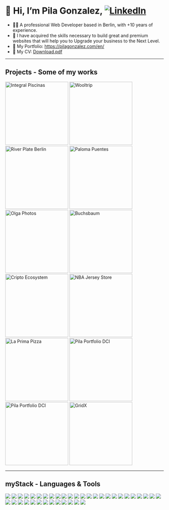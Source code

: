 
# 👋 Hi, I’m Pila Gonzalez, [![LinkedIn](https://img.shields.io/badge/LinkedIn-0077B5?style=for-the-badge&logo=linkedin&logoColor=white)](https://www.linkedin.com/in/pila-gonzalez/)

- 👨‍💻 A professional Web Developer based in Berlin, with +10 years of experience. 
- 🚀 I have acquired the skills necessary to build great and premium websites that will help you to Upgrade your business to the Next Level.
- 👀 My Portfolio: https://pilagonzalez.com/en/
- 💾 My CV: [Download.pdf](https://pilagonzalez.com/wp-content/uploads/2024/01/Ezequiel-L-Gonzalez-CV.pdf)


---

## Projects - Some of my works

<div>

  <img src="https://github.com/Pilag6/Pilag6/assets/79191808/24f73b84-c2ac-4223-b0c9-f4ae75cd33c8" width=200px title="Integral Piscinas">
  <img src="https://github.com/Pilag6/Pilag6/assets/79191808/f4fe1c21-78d6-4dc2-83e1-6c78013846a8" width=200px title="Wooltrip">
  <img src="https://github.com/Pilag6/Pilag6/assets/79191808/76a243d7-28bf-4b1d-a4ac-4d1e7840835f" width=200px title="River Plate Berlin">
  <img src="https://github.com/Pilag6/Pilag6/assets/79191808/bef9ca8e-23bd-4a36-8f27-a09e4c9acc3c" width=200px title="Paloma Puentes">
  <img src="https://github.com/Pilag6/Pilag6/assets/79191808/40eb64cf-4ca0-4279-ba8a-1606073c57fb" width=200px title="Olga Photos">
  <img src="https://github.com/Pilag6/Pilag6/assets/79191808/aeacdfe4-db3c-439d-89c1-ae207db9f02b" width=200px title="Buchsbaum">
  <img src="https://github.com/Pilag6/Pilag6/assets/79191808/fc2cf29d-b3df-4ee4-bcf7-0ca817110c1e" width=200px title="Cripto Ecosystem">
  <img src="https://github.com/Pilag6/Pilag6/assets/79191808/e029eddd-95a4-49ee-8492-16ed71c7eb59" width=200px title="NBA Jersey Store">
  <img src="https://github.com/Pilag6/Pilag6/assets/79191808/2f79cce9-b6f4-40c5-b89c-b7e29e6b0385" width=200px title="La Prima Pizza">
  <img src="https://github.com/Pilag6/Pilag6/assets/79191808/78c74e53-5ebc-41c9-b902-de599e4825cd" width=200px title="Pila Portfolio DCI">
  <img src="https://github.com/Pilag6/Pilag6/assets/79191808/b30f1d7f-e3e1-4137-a320-de2e328a0e1c" width=200px title="Pila Portfolio DCI">
  <a href="https://github.com/Pilag6/gridX"><img src="https://github.com/Pilag6/Pilag6/assets/79191808/3f91e4ab-9cfc-4d29-ba87-b9b9e26486e1" width=200px title="GridX"></a>

</div>

---
## myStack - Languages & Tools

[![](https://img.shields.io/badge/Visual%20Studio%20Code-007ACC.svg?style=for-the-badge&logo=Visual-Studio-Code&logoColor=white)]()
[![](https://img.shields.io/badge/HTML5-E34F26.svg?style=for-the-badge&logo=HTML5&logoColor=white)]()
[![](https://img.shields.io/badge/CSS3-1572B6.svg?style=for-the-badge&logo=CSS3&logoColor=white)]()
[![](https://img.shields.io/badge/Tailwind%20CSS-06B6D4.svg?style=for-the-badge&logo=Tailwind-CSS&logoColor=white)]()
[![](https://img.shields.io/badge/Bootstrap-7952B3.svg?style=for-the-badge&logo=Bootstrap&logoColor=white)]()
[![](https://img.shields.io/badge/BEM-000000.svg?style=for-the-badge&logo=BEM&logoColor=white)]()
[![](https://img.shields.io/badge/JavaScript-F7DF1E.svg?style=for-the-badge&logo=JavaScript&logoColor=black)]()
[![](https://img.shields.io/badge/jQuery-0769AD.svg?style=for-the-badge&logo=jQuery&logoColor=white)]()
[![](https://img.shields.io/badge/TypeScript-3178C6.svg?style=for-the-badge&logo=TypeScript&logoColor=white)]()
[![](https://img.shields.io/badge/Next.js-000000.svg?style=for-the-badge&logo=nextdotjs&logoColor=white)]()
[![](https://img.shields.io/badge/Vite-646CFF.svg?style=for-the-badge&logo=Vite&logoColor=white)]()
[![](https://img.shields.io/badge/React-61DAFB.svg?style=for-the-badge&logo=React&logoColor=black)]()
[![](https://img.shields.io/badge/Redux-764ABC.svg?style=for-the-badge&logo=Redux&logoColor=white)]()
[![](https://img.shields.io/badge/styledcomponents-DB7093.svg?style=for-the-badge&logo=styled-components&logoColor=white)]()
[![](https://img.shields.io/badge/Astro-FF5D01.svg?style=for-the-badge&logo=Astro&logoColor=white)]()
[![](https://img.shields.io/badge/Git-F05032.svg?style=for-the-badge&logo=Git&logoColor=white)]()
[![](https://img.shields.io/badge/GitHub-181717.svg?style=for-the-badge&logo=GitHub&logoColor=white)]()
[![](https://img.shields.io/badge/Firebase-FFCA28.svg?style=for-the-badge&logo=Firebase&logoColor=black)]()
[![](https://img.shields.io/badge/cPanel-FF6C2C.svg?style=for-the-badge&logo=cPanel&logoColor=white)]()
[![](https://img.shields.io/badge/Netlify-00C7B7.svg?style=for-the-badge&logo=Netlify&logoColor=white)]()
[![](https://img.shields.io/badge/Node.js-339933.svg?style=for-the-badge&logo=nodedotjs&logoColor=white)]()
[![](https://img.shields.io/badge/npm-CB3837.svg?style=for-the-badge&logo=npm&logoColor=white)]()
[![](https://img.shields.io/badge/pnpm-F69220.svg?style=for-the-badge&logo=pnpm&logoColor=white)]()
[![](https://img.shields.io/badge/XAMPP-FB7A24.svg?style=for-the-badge&logo=XAMPP&logoColor=white)]()
[![](https://img.shields.io/badge/WordPress-21759B.svg?style=for-the-badge&logo=WordPress&logoColor=white)]()
[![](https://img.shields.io/badge/Elementor-92003B.svg?style=for-the-badge&logo=Elementor&logoColor=white)]()
[![](https://img.shields.io/badge/Gutenberg-000000.svg?style=for-the-badge&logo=Gutenberg&logoColor=white)]()
[![](https://img.shields.io/badge/Yoast-A4286A.svg?style=for-the-badge&logo=Yoast&logoColor=white)]()
[![](https://img.shields.io/badge/WooCommerce-96588A.svg?style=for-the-badge&logo=WooCommerce&logoColor=white)]()
[![](https://img.shields.io/badge/Magento-EE672F.svg?style=for-the-badge&logo=Magento&logoColor=white)]()
[![](https://img.shields.io/badge/SQLite-003B57.svg?style=for-the-badge&logo=SQLite&logoColor=white)]()
[![](https://img.shields.io/badge/Figma-F24E1E.svg?style=for-the-badge&logo=Figma&logoColor=white)]()
[![](https://img.shields.io/badge/Adobe%20Photoshop-31A8FF.svg?style=for-the-badge&logo=Adobe-Photoshop&logoColor=white)]()
[![](https://img.shields.io/badge/Linux-FCC624.svg?style=for-the-badge&logo=Linux&logoColor=black)]()
[![](https://img.shields.io/badge/Ubuntu-E95420.svg?style=for-the-badge&logo=Ubuntu&logoColor=white)]()
[![](https://img.shields.io/badge/Notion-000000.svg?style=for-the-badge&logo=Notion&logoColor=white)]()
[![](https://img.shields.io/badge/Stack%20Overflow-F58025.svg?style=for-the-badge&logo=Stack-Overflow&logoColor=white)]()
[![](https://img.shields.io/badge/OpenAI-412991.svg?style=for-the-badge&logo=OpenAI&logoColor=white)]()

